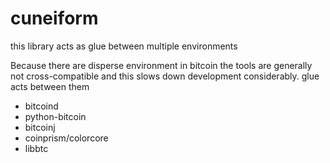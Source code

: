 # cuneiform

this library acts as glue between multiple environments

Because there are disperse environment in bitcoin the tools are generally not cross-compatible
and this slows down development considerably. glue acts between them

* bitcoind
* python-bitcoin
* bitcoinj
* coinprism/colorcore
* libbtc

